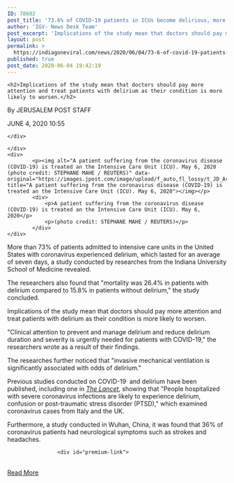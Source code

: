 ```yaml
---
ID: 78602
post_title: '73.6% of COVID-19 patients in ICUs become delirious, more likely to die'
author: 'IGV- News Desk Team'
post_excerpt: 'Implications of the study mean that doctors should pay more attention and treat patients with delirium as their condition is more likely to worsen. By JERUSALEM POST STAFF  JUNE 4, 2020 10:55 A patient suffering from the coronavirus disease (COVID-19) is treated an the Intensive Care Unit (ICU). May 6, 2020 (photo credit: STEPHANE MAHE&hellip;'
layout: post
permalink: >
  https://indiagoneviral.com/news/2020/06/04/73-6-of-covid-19-patients-in-icus-become-delirious-more-likely-to-die/78602/india-gone-viral/
published: true
post_date: 2020-06-04 19:42:19
---
```

<div>
    <div>


    <h2>Implications of the study mean that doctors should pay more attention and treat patients with delirium as their condition is more likely to worsen.</h2>

<div>
    <div>
        <div>
            <p><span>By <span> JERUSALEM POST STAFF</span></span>
            <span> </span></p><p>JUNE 4, 2020 10:55</p>
        </div>
        
    </div>
</div>

    </div>
    <div>
            <p><img alt="A patient suffering from the coronavirus disease (COVID-19) is treated an the Intensive Care Unit (ICU). May 6, 2020 (photo credit: STEPHANE MAHE / REUTERS)" data-original="https://images.jpost.com/image/upload/f_auto,fl_lossy/t_JD_ArticleMainImageFaceDetect/457454" title="A patient suffering from the coronavirus disease (COVID-19) is treated an the Intensive Care Unit (ICU). May 6, 2020"></img></p>
            <div>
                <p>A patient suffering from the coronavirus disease (COVID-19) is treated an the Intensive Care Unit (ICU). May 6, 2020</p>
                <p>(photo credit: STEPHANE MAHE / REUTERS)</p>
            </div>
    </div>
            
</div><div>
    <div>
        <div id="startBannerSticky" itemprop="articleBody"><p>
        More than 73% of patients admitted to intensive care units in the United States with coronavirus experienced delirium, which lasted for an average of seven days, a study conducted by researches from the Indiana University School of Medicine revealed. </p><p>The researchers also found that "mortality was 26.4% in patients with delirium compared to 15.8% in patients without delirium," the study concluded. </p><p>Implications of the study mean that doctors should pay more attention and treat patients with delirium as their condition is more likely to worsen.</p><p>"Clinical attention to prevent and manage delirium and reduce delirium duration and severity is urgently needed for patients with COVID-19," the researchers wrote as a result of their findings.</p><p>The researches further noticed that "invasive mechanical ventilation is significantly associated with odds of delirium."</p><p>Previous studies conducted on COVID-19  and delirium have been published, including one in <a href="https://www.thelancet.com/journals/lanpsy/article/PIIS2215-0366(20)30203-0/fulltext" target="_blank" rel="noopener noreferrer"><em>The Lancet</em></a>, showing that "People hospitalized with severe coronavirus infections are likely to experience delirium, confusion or post-traumatic stress disorder (PTSD)," which examined coronavirus cases from Italy and the UK.</p><p>Furthermore, a study conducted in Wuhan, China, it was found that 36% of coronavirus patients had neurological symptoms such as strokes and headaches.</p>
        </div>
    </div>
</div><div>


    


                    <div id="premium-link">
                        

<template type="text/javascript">
var cont = `<span><span> Help Provide Emergency Relief</span><br></br><span>Provide elderly widows and Holocaust survivors with food during the coronavirus pandemic </span><p><span>
<a href="https://www.jpost.com/ifcj?utm_source=jpost&utm_medium=website&utm_campaign=ifcj&utm_content=homepage" target="_blank" rel="noopener noreferrer">Learn More ></a></span></p></span><br></br>`;
document.getElementById("linkPremium").innerHTML = cont;
var divWithLink = document.getElementById("premium-link");
if(divWithLink !== null && divWithLink !== 'undefined')
{
divWithLink.style.border = "solid 1px #cb0f3e";
divWithLink.style.textAlign = "center";
divWithLink.style.marginBottom = "40px";
divWithLink.style.marginTop = "40px";
divWithLink.style.width = "728px";
}
(function (v, i){
});
</template></div>
                </div><br/><a href="https://www.jpost.com/health-science/736-percent-of-covid-19-patients-in-icus-become-delirious-more-likely-to-die-630252" class="button purchase" rel="nofollow noopener noreferrer" target="_blank">Read More</a>